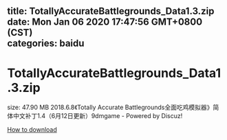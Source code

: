 
title: TotallyAccurateBattlegrounds_Data1.3.zip
date: Mon Jan 06 2020 17:47:56 GMT+0800 (CST)    
categories: baidu
---

# TotallyAccurateBattlegrounds_Data1.3.zip
size: 47.90 MB
 2018.6.8《Totally Accurate Battlegrounds全面吃鸡模拟器》简体中文补丁1.4（6月12日更新）9dmgame - Powered by Discuz!
 

[How to download](https://bpcam.bemobtrk.com/go/2ceec3aa-1ca2-46d6-b9ff-aaa5c184517c?jno=1176)